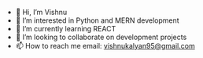 - 👋 Hi, I’m Vishnu
- 👀 I’m interested in Python and MERN development
- 🌱 I’m currently learning REACT
- 💞️ I’m looking to collaborate on development projects
- 📫 How to reach me email: vishnukalyan95@gmail.com

<!---
mvk47/mvk47 is a ✨ special ✨ repository because its `README.md` (this file) appears on your GitHub profile.
You can click the Preview link to take a look at your changes.
--->
